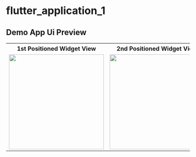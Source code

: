 # flutter_application_1

## Demo App Ui Preview


<table>
  
  
<tr>                    
<th> 1st Positioned Widget View</th>
  
<th> 2nd Positioned Widget View</th> 
</tr>  
  
  
  
<tr>


 <td>
  <img src="https://github.com/yasin9064/flutter_application_1/assets/108936278/b414921e-1eba-4329-9faf-0e4e18782e26" width="260"/>
 </td>
 <td>
   <img src="https://github.com/yasin9064/flutter_application_1/assets/108936278/026dd7cf-83f0-4df8-8b4b-7716f686d6db" width="260"/>
 </td>


</tr>





</table>





<table>
